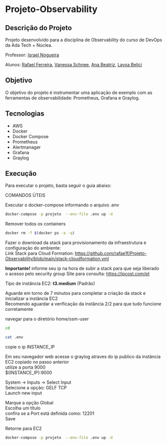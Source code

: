 # Projeto-Observability

## Descrição do Projeto
Projeto desenvolvido para a disciplina de Observability do curso de DevOps da Ada Tech + Núclea.

Professor: [Israel Nogueira](https://www.linkedin.com/in/israel-lnogueira/)

Alunos: [Rafael Ferreira](https://www.linkedin.com/in/rafae1f/), [Vanessa Schnee](https://www.linkedin.com/in/vanessa-schnee/), [Ana Beatriz](https://www.linkedin.com/in/ana-beatriz-ferraz-078420156/), [Laysa Belici](https://www.linkedin.com/in/laysabelici/)

## Objetivo
O objetivo do projeto é instrumentar uma aplicação de exemplo com as ferramentas de observabilidade: Prometheus, Grafana e Graylog.

## Tecnologias
- AWS
- Docker
- Docker Compose
- Prometheus
- Alertmanager
- Grafana
- Graylog

## Execução
Para executar o projeto, basta seguir o guia abaixo:

COMANDOS ÚTEIS

Executar o docker-compose informando o arquivo .env
```bash
docker-compose -p projeto  --env-file .env up -d
```
Remover todos os containers
```bash
docker rm -f $(docker ps -a -q)
```

Fazer o download da stack para provisionamento da infraestrutura e configuração do ambiente:\
Link Stack para Cloud Formation: https://github.com/rafae1f/Projeto-Observability/blob/main/stack-cloudformation.yml

**Importante!** informe seu ip na hora de subir a stack para que seja liberado o acesso pelo security group 
Site para consulta: https://ipcost.com/pt

Tipo de instância EC2: **t3.medium** (Padrão)

Aguarde em torno de 7 minutos para completar a criação da stack e inicializar a instância EC2\
Recomendo aguardar a verificação da instância 2/2 para que tudo funcione corretamente

navegar para o diretório home/ssm-user
```bash
cd
```
```bash
cat .env
```
copie o ip INSTANCE_IP

Em seu navegador web acesse o graylog atraves do ip publico da instância EC2 copiado no passo anterior\
utilize a porta 9000\
${INSTANCE_IP}:9000

System -> Inputs -> Select Input\
Selecione a opção: GELF TCP\
Launch new input

Marque a opção Global\
Escolha um título\
confira se a Port está definida como: 12201\
Save

Retorne para EC2
```bash
docker-compose -p projeto  --env-file .env up -d
```